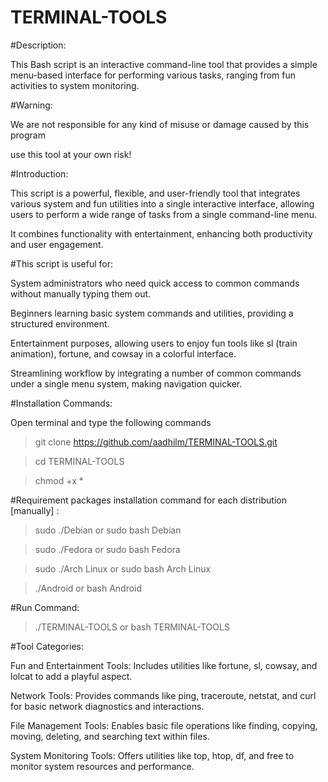 # TERMINAL-TOOLS

#Description:  

This Bash script is an interactive command-line tool that provides a simple menu-based interface for performing various tasks, ranging from fun activities to system monitoring.   

#Warning:   

We are not responsible for any kind of misuse or damage caused by this program   

use this tool at your own risk!  


#Introduction:  

This script is a powerful, flexible, and user-friendly tool that integrates various system and fun utilities into a single interactive interface, allowing users to perform a wide range of tasks from a single command-line menu.   

It combines functionality with entertainment, enhancing both productivity and user engagement.  

  
#This script is useful for:  

System administrators who need quick access to common commands without manually typing them out.  

Beginners learning basic system commands and utilities, providing a structured environment.  

Entertainment purposes, allowing users to enjoy fun tools like sl (train animation), fortune, and cowsay in a colorful interface.  

Streamlining workflow by integrating a number of common commands under a single menu system, making navigation quicker.  

  
#Installation Commands:  

Open terminal and type the following commands  


> git clone https://github.com/aadhilm/TERMINAL-TOOLS.git

> cd TERMINAL-TOOLS  

> chmod +x *  


  
#Requirement packages installation command for each distribution [manually] :  


> sudo ./Debian or sudo bash Debian   

> sudo ./Fedora or sudo bash Fedora   

> sudo ./Arch Linux or sudo bash Arch Linux  

> ./Android or bash Android 

  
#Run Command:  


> ./TERMINAL-TOOLS or bash TERMINAL-TOOLS  



#Tool Categories:

  
Fun and Entertainment Tools: Includes utilities like fortune, sl, cowsay, and lolcat to add a playful aspect.  

Network Tools: Provides commands like ping, traceroute, netstat, and curl for basic network diagnostics and interactions.  

File Management Tools: Enables basic file operations like finding, copying, moving, deleting, and searching text within files.  

System Monitoring Tools: Offers utilities like top, htop, df, and free to monitor system resources and performance.   
